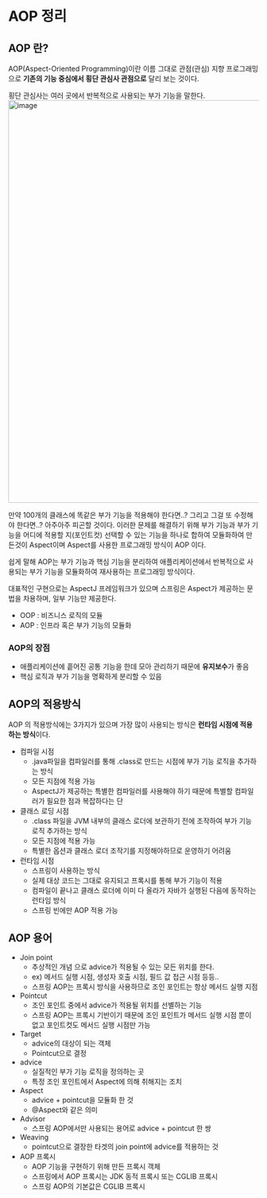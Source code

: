 # AOP 정리

## AOP 란?

AOP(Aspect-Oriented Programming)이란 이름 그대로 관점(관심) 지향 프로그래밍으로 **기존의
기능 중심에서 횡단 관심사 관점으로** 달리 보는 것이다.

횡단 관심사는 여러 곳에서 반복적으로 사용되는 부가 기능을 말한다.
<img width="811" alt="image" src="https://user-images.githubusercontent.com/53935439/210136578-7bc41bda-39b4-45eb-9f67-3fb4d43c51b8.png">

만약 100개의 클래스에 똑같은 부가 기능을 적용해야 한다면..? 그리고 그걸 또 수정해야 한다면..?
아주아주 피곤할 것이다. 이러한 문제를 해결하기 위해 부가 기능과 부가 기능을 어디에 적용할 지(포인트컷) 선택할 수 있는
기능을 하나로 합하여 모듈화하여 만든것이 Aspect이며 Aspect를 사용한 프로그래밍 방식이 AOP 이다.

쉽게 말해 AOP는 부가 기능과 핵심 기능을 분리하여 애플리케이션에서 반복적으로 사용되는 부가 기능을
모듈화하여 재사용하는 프로그래밍 방식이다.

대표적인 구현으로는 AspectJ 프레임워크가 있으며 스프링은 Aspect가 제공하는 문법을 차용하며,
일부 기능만 제공한다.

- OOP : 비즈니스 로직의 모듈
- AOP : 인프라 혹은 부가 기능의 모듈화


### AOP의 장점

- 애플리케이션에 흩어진 공통 기능을 한데 모아 관리하기 때문에 **유지보수**가 좋음
- 핵심 로직과 부가 기능을 명확하게 분리할 수 있음

## AOP의 적용방식

AOP 의 적용방식에는 3가지가 있으며 가장 많이 사용되는 방식은 **런타임 시점에 적용하는 방식**이다.

- 컴파일 시점
  - .java파일을 컴파일러를 통해 .class로 만드는 시점에 부가 기능 로직을 추가하는 방식
  - 모든 지점에 적용 가능
  - AspectJ가 제공하는 특별한 컴파일러를 사용해야 하기 때문에 특별할 컴파일러가 필요한 점과 복잡하다는 단
- 클래스 로딩 시점
  - .class 파일을 JVM 내부의 클래스 로더에 보관하기 전에 조작하여 부가 기능 로직 추가하는 방식
  - 모든 지점에 적용 가능
  - 특별한 옵션과 클래스 로더 조작기를 지정해야하므로 운영하기 어려움
- 런타임 시점
  - 스프링이 사용하는 방식
  - 실제 대상 코드는 그대로 유지되고 프록시를 통해 부가 기능이 적용
  - 컴파일이 끝나고 클래스 로더에 이미 다 올라가 자바가 실행된 다음에 동작하는 런타임 방식
  - 스프링 빈에만 AOP 적용 가능

## AOP 용어 

- Join point
  - 추상적인 개념 으로 advice가 적용될 수 있는 모든 위치를 한다.
  - ex) 메서드 실행 시점, 생성자 호출 시점, 필드 값 접근 시점 등등..
  - 스프링 AOP는 프록시 방식을 사용하므로 조인 포인트는 항상 메서드 실행 지점
- Pointcut
  - 조인 포인트 중에서 advice가 적용될 위치를 선별하는 기능
  - 스프링 AOP는 프록시 기반이기 때문에 조인 포인트가 메서드 실행 시점 뿐이 없고 포인트컷도 메서드 실행 시점만 가능
- Target
  - advice의 대상이 되는 객체
  - Pointcut으로 결정
- advice
  - 실질적인 부가 기능 로직을 정의하는 곳
  - 특정 조인 포인트에서 Aspect에 의해 취해지는 조치
- Aspect
  - advice + pointcut을 모듈화 한 것
  - @Aspect와 같은 의미
- Advisor
  - 스프링 AOP에서만 사용되는 용어로 advice + pointcut 한 쌍
- Weaving
  - pointcut으로 결장한 타겟의 join point에 advice를 적용하는 것
- AOP 프록시
  - AOP 기능을 구현하기 위해 만든 프록시 객체
  - 스프링에서 AOP 프록시는 JDK 동적 프록시 또는 CGLIB 프록시
  - 스프링 AOP의 기본값은 CGLIB 프록시

